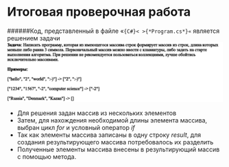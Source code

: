 # Итоговая проверочная работа

######Код, представленный в файле «`{C#}< >{*Program.cs*}«` является решением задачи
![Контрольная работа.](/assets/Контрольная%20работа..png)

* Для решения задан массив из нескольких элементов 
* Затем, для нахождения необходимой длины элемента массива, выбран цикл *for* и условный оператор *if*
* Так как элементы массива записаны в одну строку *result*, для создания результирующего массива потребовалось их разделить
* Полученные элементы массива внесены в результирующий массив с помощью метода.